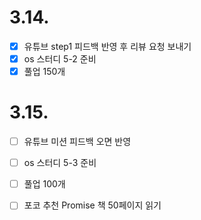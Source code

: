 # 3.14.

- [x] 유튜브 step1 피드백 반영 후 리뷰 요청 보내기
- [x] os 스터디 5-2 준비
- [x] 풀업 150개

# 3.15.

- [ ] 유튜브 미션 피드백 오면 반영
- [ ] os 스터디 5-3 준비
- [ ] 풀업 100개
- [ ] 포코 추천 Promise 책 50페이지 읽기

